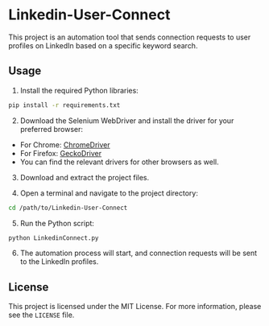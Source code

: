 # Linkedin-User-Connect

This project is an automation tool that sends connection requests to user profiles on LinkedIn based on a specific keyword search.

## Usage

1. Install the required Python libraries:
```bash
pip install -r requirements.txt
```
2. Download the Selenium WebDriver and install the driver for your preferred browser:
- For Chrome: [ChromeDriver](https://chromedriver.chromium.org/downloads)
- For Firefox: [GeckoDriver](https://github.com/mozilla/geckodriver/)
- You can find the relevant drivers for other browsers as well.

3. Download and extract the project files.

4. Open a terminal and navigate to the project directory:
 ```bash
cd /path/to/Linkedin-User-Connect
```
5. Run the Python script:
```bash
python LinkedinConnect.py
```
6. The automation process will start, and connection requests will be sent to the LinkedIn profiles.

## License

This project is licensed under the MIT License. For more information, please see the `LICENSE` file.
